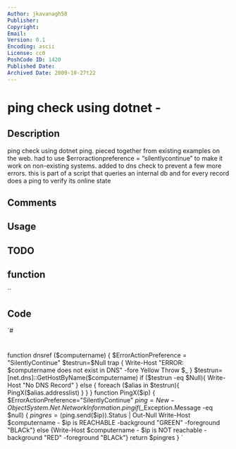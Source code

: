 ```yaml
---
Author: jkavanagh58
Publisher: 
Copyright: 
Email: 
Version: 0.1
Encoding: ascii
License: cc0
PoshCode ID: 1420
Published Date: 
Archived Date: 2009-10-27t22
---
```


# ping check using dotnet - 

## Description

ping check using dotnet ping.  pieced together from existing examples on the web.  had to use $erroractionpreference = “silentlycontinue” to make it work on non-existing systems.  added to dns check to prevent a few more errors.  this is part of a script that queries an internal db and for every record does a ping to verify its online state

## Comments



## Usage



## TODO



## function

``

## Code

`#
 #
 function dnsref ($computername) {
 $ErrorActionPreference = "SilentlyContinue"
 $testrun=$Null
 trap { 
 	Write-Host "ERROR: $computername does not exist in DNS" -fore Yellow
 	Throw $_ }
 $testrun=[net.dns]::GetHostByName($computername) 
 if ($testrun -eq $Null){
 	Write-Host "No DNS Record" }
 else { 
 	foreach ($alias in $testrun){
  			PingX($alias.addresslist)
  		}
 	}
 }
 function PingX($ip) {
 	$ErrorActionPreference="SilentlyContinue"
 	$ping = New-Object System.Net.NetworkInformation.ping
 	if ($_Exception.Message -eq $null) {
 	$pingres = ($ping.send($ip)).Status | Out-Null
 	Write-Host $computername - $ip is REACHABLE -background "GREEN" -foreground "BLACk"}
 	else
 	{Write-Host $computername - $ip is NOT reachable  -background "RED" -foreground "BLACk"}
 	return $pingres
 }
`

